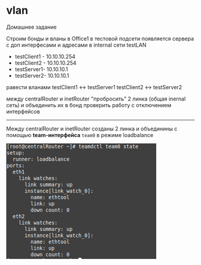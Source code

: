 # vlan
Домашнее задание

Строим бонды и вланы
в Office1 в тестовой подсети появляется сервера с доп интерфесами и адресами
в internal сети testLAN
- testClient1 - 10.10.10.254
- testClient2 - 10.10.10.254
- testServer1- 10.10.10.1
- testServer2- 10.10.10.1

равести вланами
testClient1 <-> testServer1
testClient2 <-> testServer2

между centralRouter и inetRouter
"пробросить" 2 линка (общая inernal сеть) и объединить их в бонд
проверить работу c отключением интерфейсов

____

Между centralRouter и inetRouter созданы 2 линка и объединины с помощью **team-интерфейса** `team0` в режиме loadbalance

![Image alt](https://github.com/Sergey-SSA/vlan/blob/master/printscreen/1.png)
